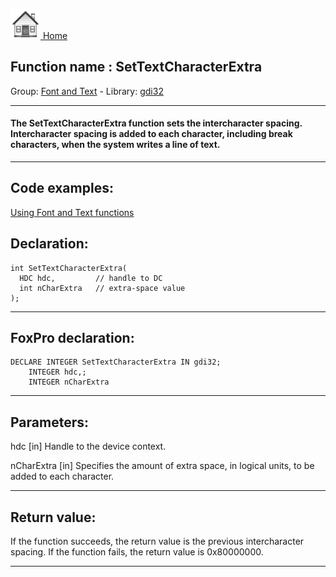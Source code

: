 [<img src="../../images/home.png"> Home ](https://github.com/VFPX/Win32API)  

## Function name : SetTextCharacterExtra
Group: [Font and Text](../../functions_group.md#Font_and_Text)  -  Library: [gdi32](../../Libraries.md#gdi32)  
***  


#### The SetTextCharacterExtra function sets the intercharacter spacing. Intercharacter spacing is added to each character, including break characters, when the system writes a line of text. 
***  


## Code examples:
[Using Font and Text functions](../../samples/sample_304.md)  

## Declaration:
```foxpro  
int SetTextCharacterExtra(
  HDC hdc,         // handle to DC
  int nCharExtra   // extra-space value
);  
```  
***  


## FoxPro declaration:
```foxpro  
DECLARE INTEGER SetTextCharacterExtra IN gdi32;
	INTEGER hdc,;
	INTEGER nCharExtra  
```  
***  


## Parameters:
hdc 
[in] Handle to the device context. 

nCharExtra 
[in] Specifies the amount of extra space, in logical units, to be added to each character.  
***  


## Return value:
If the function succeeds, the return value is the previous intercharacter spacing. If the function fails, the return value is 0x80000000. 
  
***  

